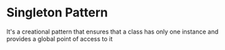 # Singleton Pattern

It's a creational pattern that ensures that a class has only one instance
and provides a global point of access to it